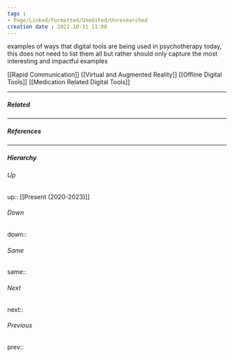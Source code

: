 ```yaml
---
tags :
- Page/Linked/Formatted/Unedited/Unresearched
creation date : 2022-10-31 11:08 
---
```


examples of ways that digital tools are being used in psychotherapy today, this does not need to list them all but rather should only capture the most interesting and impactful examples

[[Rapid Communication]]
[[Virtual and Augmented Reality]]
[[Offline Digital Tools]]
[[Medication Related Digital Tools]]

---
##### Related


---
##### References


---
##### Hierarchy
###### Up
up:: [[Present (2020-2023)]]
###### Down
down:: 
###### Same
same:: 
###### Next
next:: 
###### Previous
prev:: 
